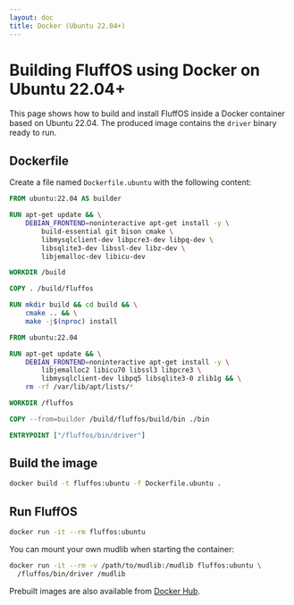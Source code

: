 ```yaml
---
layout: doc
title: Docker (Ubuntu 22.04+)
---
```


# Building FluffOS using Docker on Ubuntu 22.04+

This page shows how to build and install FluffOS inside a Docker container
based on Ubuntu 22.04. The produced image contains the `driver` binary
ready to run.

## Dockerfile

Create a file named `Dockerfile.ubuntu` with the following content:

```Dockerfile
FROM ubuntu:22.04 AS builder

RUN apt-get update && \
    DEBIAN_FRONTEND=noninteractive apt-get install -y \
        build-essential git bison cmake \
        libmysqlclient-dev libpcre3-dev libpq-dev \
        libsqlite3-dev libssl-dev libz-dev \
        libjemalloc-dev libicu-dev

WORKDIR /build

COPY . /build/fluffos

RUN mkdir build && cd build && \
    cmake .. && \
    make -j$(nproc) install

FROM ubuntu:22.04

RUN apt-get update && \
    DEBIAN_FRONTEND=noninteractive apt-get install -y \
        libjemalloc2 libicu70 libssl3 libpcre3 \
        libmysqlclient-dev libpq5 libsqlite3-0 zlib1g && \
    rm -rf /var/lib/apt/lists/*

WORKDIR /fluffos

COPY --from=builder /build/fluffos/build/bin ./bin

ENTRYPOINT ["/fluffos/bin/driver"]
```

## Build the image

```bash
docker build -t fluffos:ubuntu -f Dockerfile.ubuntu .
```

## Run FluffOS

```bash
docker run -it --rm fluffos:ubuntu
```

You can mount your own mudlib when starting the container:

```bash
docker run -it --rm -v /path/to/mudlib:/mudlib fluffos:ubuntu \
  /fluffos/bin/driver /mudlib
```

Prebuilt images are also available from [Docker Hub](https://hub.docker.com/r/fluffos/fluffos).
